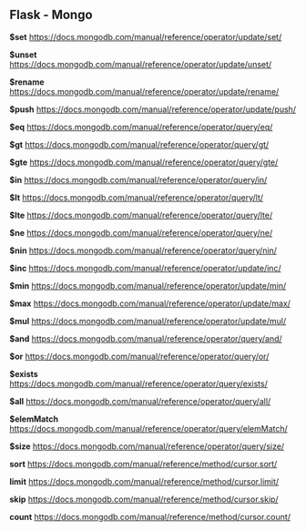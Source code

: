 ## Flask - Mongo

**$set** https://docs.mongodb.com/manual/reference/operator/update/set/

**$unset** https://docs.mongodb.com/manual/reference/operator/update/unset/

**$rename** https://docs.mongodb.com/manual/reference/operator/update/rename/

**$push** https://docs.mongodb.com/manual/reference/operator/update/push/

**$eq** https://docs.mongodb.com/manual/reference/operator/query/eq/

**$gt** https://docs.mongodb.com/manual/reference/operator/query/gt/

**$gte** https://docs.mongodb.com/manual/reference/operator/query/gte/

**$in** https://docs.mongodb.com/manual/reference/operator/query/in/

**$lt** https://docs.mongodb.com/manual/reference/operator/query/lt/

**$lte** https://docs.mongodb.com/manual/reference/operator/query/lte/

**$ne** https://docs.mongodb.com/manual/reference/operator/query/ne/

**$nin** https://docs.mongodb.com/manual/reference/operator/query/nin/

**$inc** https://docs.mongodb.com/manual/reference/operator/update/inc/

**$min** https://docs.mongodb.com/manual/reference/operator/update/min/

**$max** https://docs.mongodb.com/manual/reference/operator/update/max/

**$mul** https://docs.mongodb.com/manual/reference/operator/update/mul/

**$and** https://docs.mongodb.com/manual/reference/operator/query/and/

**$or** https://docs.mongodb.com/manual/reference/operator/query/or/

**$exists** https://docs.mongodb.com/manual/reference/operator/query/exists/

**$all** https://docs.mongodb.com/manual/reference/operator/query/all/

**$elemMatch** https://docs.mongodb.com/manual/reference/operator/query/elemMatch/

**$size** https://docs.mongodb.com/manual/reference/operator/query/size/

**sort** https://docs.mongodb.com/manual/reference/method/cursor.sort/

**limit** https://docs.mongodb.com/manual/reference/method/cursor.limit/

**skip** https://docs.mongodb.com/manual/reference/method/cursor.skip/

**count** https://docs.mongodb.com/manual/reference/method/cursor.count/